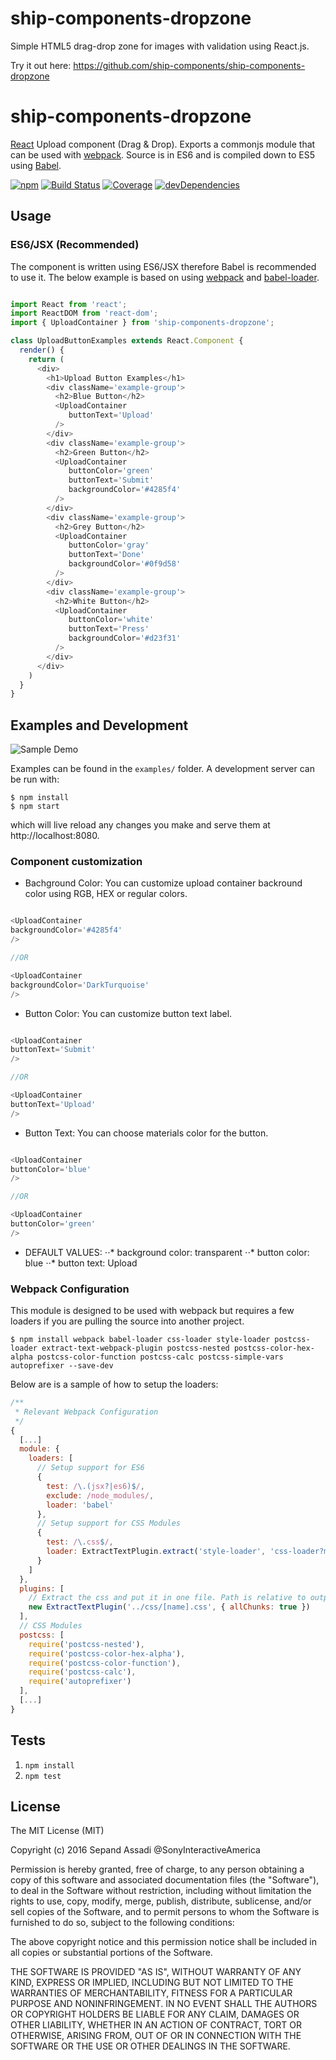 # ship-components-dropzone
Simple HTML5 drag-drop zone for images with validation using React.js.

Try it out here: https://github.com/ship-components/ship-components-dropzone

# ship-components-dropzone
[React](http://facebook.github.io/react/) Upload component (Drag & Drop). Exports a commonjs module that can be used with [webpack](http://webpack.github.io/). Source is in ES6 and is compiled down to ES5 using [Babel](https://babeljs.io/).

[![npm](https://img.shields.io/npm/v/ship-components-dropzone.svg?maxAge=2592000)](https://www.npmjs.com/package/ship-components-dropzone)
[![Build Status](http://img.shields.io/travis/ship-components/ship-components-dropzone/master.svg?style=flat)](https://travis-ci.org/ship-components/ship-components-dropzone)
[![Coverage](http://img.shields.io/coveralls/ship-components/ship-components-dropzone.svg?style=flat)](https://coveralls.io/github/ship-components)
[![devDependencies](https://img.shields.io/david/dev/ship-components/ship-components-dropzone.svg?style=flat)](https://david-dm.org/ship-components/ship-components-dropzone?type=dev)

## Usage

### ES6/JSX (Recommended)
The component is written using ES6/JSX therefore Babel is recommended to use it. The below example is based on using [webpack](http://webpack.github.io/) and [babel-loader](https://github.com/babel/babel-loader).
```javascript

import React from 'react';
import ReactDOM from 'react-dom';
import { UploadContainer } from 'ship-components-dropzone';

class UploadButtonExamples extends React.Component {
  render() {
    return (
      <div>
        <h1>Upload Button Examples</h1>
        <div className='example-group'>
          <h2>Blue Button</h2>
          <UploadContainer
             buttonText='Upload'
          />
        </div>
        <div className='example-group'>
          <h2>Green Button</h2>
          <UploadContainer
             buttonColor='green'
             buttonText='Submit'
             backgroundColor='#4285f4'
          />
        </div>
        <div className='example-group'>
          <h2>Grey Button</h2>
          <UploadContainer
             buttonColor='gray'
             buttonText='Done'
             backgroundColor='#0f9d58'
          />
        </div>
        <div className='example-group'>
          <h2>White Button</h2>
          <UploadContainer
             buttonColor='white'
             buttonText='Press'
             backgroundColor='#d23f31'
          />
        </div>
      </div>
    )
  }
}

```

## Examples and Development
![Sample Demo](https://s14.postimg.org/woo35ndht/ezgif_com_video_to_gif.gif)

Examples can be found in the `examples/` folder. A development server can be run with:

```shell
$ npm install
$ npm start
```

which will live reload any changes you make and serve them at http://localhost:8080.

### Component customization
- Bachground Color: You can customize upload container backround color using RGB, HEX or regular colors.

```javascript

<UploadContainer
backgroundColor='#4285f4'
/>

//OR

<UploadContainer
backgroundColor='DarkTurquoise'
/>

```

- Button Color: You can customize button text label.

```javascript

<UploadContainer
buttonText='Submit'
/>

//OR

<UploadContainer
buttonText='Upload'
/>
```

- Button Text: You can choose materials color for the button.

```javascript

<UploadContainer
buttonColor='blue'
/>

//OR

<UploadContainer
buttonColor='green'
/>

```

- DEFAULT VALUES:
⋅⋅* background color: transparent
⋅⋅* button color: blue
⋅⋅* button text: Upload

### Webpack Configuration
This module is designed to be used with webpack but requires a few loaders if you are pulling the source into another project.

```shell
$ npm install webpack babel-loader css-loader style-loader postcss-loader extract-text-webpack-plugin postcss-nested postcss-color-hex-alpha postcss-color-function postcss-calc postcss-simple-vars autoprefixer --save-dev
```

Below are is a sample of how to setup the loaders:

```js
/**
 * Relevant Webpack Configuration
 */
{
  [...]
  module: {
    loaders: [
      // Setup support for ES6
      {
        test: /\.(jsx?|es6)$/,
        exclude: /node_modules/,
        loader: 'babel'
      },
      // Setup support for CSS Modules
      {
        test: /\.css$/,
        loader: ExtractTextPlugin.extract('style-loader', 'css-loader?modules&importLoaders=1&localIdentName=[name]__[local]___[hash:base64:5]!postcss-loader')
      }
    ]
  },
  plugins: [
    // Extract the css and put it in one file. Path is relative to output path
    new ExtractTextPlugin('../css/[name].css', { allChunks: true })
  ],
  // CSS Modules
  postcss: [
    require('postcss-nested'),
    require('postcss-color-hex-alpha'),
    require('postcss-color-function'),
    require('postcss-calc'),
    require('autoprefixer')
  ],
  [...]
}
```

## Tests

1. `npm install`
2. `npm test`

## License
The MIT License (MIT)

Copyright (c) 2016 Sepand Assadi @SonyInteractiveAmerica

Permission is hereby granted, free of charge, to any person obtaining a copy
of this software and associated documentation files (the "Software"), to deal
in the Software without restriction, including without limitation the rights
to use, copy, modify, merge, publish, distribute, sublicense, and/or sell
copies of the Software, and to permit persons to whom the Software is
furnished to do so, subject to the following conditions:

The above copyright notice and this permission notice shall be included in all
copies or substantial portions of the Software.

THE SOFTWARE IS PROVIDED "AS IS", WITHOUT WARRANTY OF ANY KIND, EXPRESS OR
IMPLIED, INCLUDING BUT NOT LIMITED TO THE WARRANTIES OF MERCHANTABILITY,
FITNESS FOR A PARTICULAR PURPOSE AND NONINFRINGEMENT. IN NO EVENT SHALL THE
AUTHORS OR COPYRIGHT HOLDERS BE LIABLE FOR ANY CLAIM, DAMAGES OR OTHER
LIABILITY, WHETHER IN AN ACTION OF CONTRACT, TORT OR OTHERWISE, ARISING FROM,
OUT OF OR IN CONNECTION WITH THE SOFTWARE OR THE USE OR OTHER DEALINGS IN THE
SOFTWARE.
